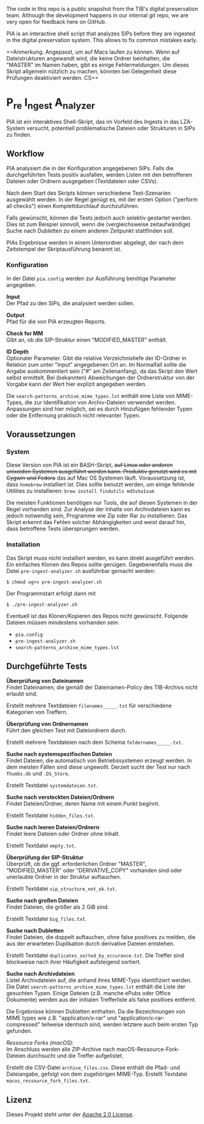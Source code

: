 The code in this repo is a public snapshot from the TIB's digital preservation
team. Although the development happens in our internal git repo, we are very
open for feedback here on GitHub.

PIA is an interactive shell script that analyzes SIPs before they are ingested
in the digital preservation system. This allows to fix common mistakes early.

==Anmerkung. Angepasst, um auf Macs laufen zu können. Wenn auf Dateistrukturen angewandt wird, die keine Ordner beinhalten, die "MASTER" im Namen haben, gibt es einige Fehlermeldungen. Um dieses Skript allgemein nützlich zu machen, könnten bei Gelegenheit diese Prüfungen deaktiviert werden. CS==


# P<sub>re</sub> I<sub>ngest</sub> A<sub>nalyzer</sub>


PIA ist ein interaktives Shell-Skript, das im Vorfeld des Ingests in
das LZA-System versucht, potentiell problematische Dateien oder
Strukturen in SIPs zu finden.


## Workflow

PIA analysiert die in der Konfiguration angegebenen SIPs. Falls die
durchgeführten Tests positiv ausfallen, werden Listen mit den betroffenen
Dateien oder Ordnern ausgegeben (Textdateien oder CSVs).

Nach dem Start des Skripts können verschiedene Test-Szenarien ausgewählt
werden. In der Regel genügt es, mit der ersten Option ("perform all checks")
einen Komplettdurchlauf durchzuführen.

Falls gewünscht, können die Tests jedoch auch selektiv gestartet werden.
Dies ist zum Beispiel sinnvoll, wenn die (vergleichsweise zeitaufwändige)
Suche nach Dubletten zu einem anderen Zeitpunkt stattfinden soll.

PIAs Ergebnisse werden in einem Unterordner abgelegt, der nach dem
Zeitstempel der Skriptausführung benannt ist.

### Konfiguration

In der Datei `pia.config` werden zur Ausführung benötige Parameter
angegeben.

__Input__  
Der Pfad zu den SIPs, die analysiert werden sollen.

__Output__  
Pfad für die von PIA erzeugten Reports.

__Check for MM__  
Gibt an, ob die SIP-Struktur einen "MODIFIED_MASTER" enthält.

__ID Depth__  
Optionaler Parameter. Gibt die relative Verzeichnistiefe der ID-Ordner in
Relation zum unter "Input" angegebenen Ort an. Im Normalfall sollte die
Angabe auskommentiert sein ("#" am Zeilenanfang), da das Skript den Wert
selbst ermittelt. Bei (bekannten) Abweichungen der Ordnerstruktur von
der Vorgabe kann der Wert hier explizit angegeben werden.

Die `search-patterns_archive_mime_types.lst` enthält eine Liste von
MIME-Types, die zur Identifikation von Archiv-Dateien verwendet werden.
Anpassungen sind hier möglich, sei es durch Hinzufügen fehlender Typen
oder die Entfernung praktisch nicht relevanter Typen.

## Voraussetzungen

### System

Diese Version von PIA ist ein BASH-Skript, ~~auf Linux oder anderen unixoiden Systemen
ausgeführt werden kann. Produktiv genutzt wird es mit Cygwin und Fedora~~ das auf Mac OS Systemen läuft. Voraussetzung ist, dass `homebrew` installiert ist. Dies sollte benutzt werden, um einige fehlende Utilities zu installieren:
`brew install findutils md5sha1sum`

Die meisten Funktionen benötigen nur Tools, die auf diesen Systemen in
der Regel vorhanden sind. Zur Analyse der Inhalte von Archivdateien kann
es jedoch notwendig sein, Programme wie Zip oder Rar zu installieren.
Das Skript erkennt das Fehlen solcher Abhängigkeiten und weist darauf
hin, dass betroffene Tests übersprungen werden.

### Installation

Das Skript muss nicht installiert werden, es kann direkt ausgeführt
werden. Ein einfaches Klonen des Repos sollte genügen. Gegebenenfalls muss
die Datei `pre-ingest-analyzer.sh` ausführbar gemacht werden:

~~~
$ chmod ug+x pre-ingest-analyzer.sh
~~~

Der Programmstart erfolgt dann mit

~~~
$ ./pre-ingest-analyzer.sh
~~~

Eventuell ist das Klonen/Kopieren des Repos nicht gewünscht. Folgende
Dateien müssen mindestens vorhanden sein:

* `pia.config`
* `pre-ingest-analyzer.sh`
* `search-patterns_archive_mime_types.lst`


## Durchgeführte Tests

__Überprüfung von Dateinamen__  
Findet Dateinamen, die gemäß der Dateinamen-Policy des TIB-Archivs nicht
erlaubt sind.

Erstellt mehrere Textdateien `filenames_____.txt` für verschiedene
Kategorien von Treffern.

__Überprüfung von Ordnernamen__  
Führt den gleichen Test mit Dateiordnern durch.

Erstellt mehrere Textdateien nach dem Schema `foldernames_____.txt`.

__Suche nach systemspezifischen Dateien__  
Findet Dateien, die automatisch von Betriebssystemen erzeugt werden. In
dem meisten Fällen sind diese ungewollt.
Derzeit sucht der Test nur nach `Thumbs.db` und `.DS_Store`.

Erstellt Textdatei `systemdateien.txt`.

__Suche nach versteckten Dateien/Ordnern__  
Findet Dateien/Ordner, deren Name mit einem Punkt beginnt.

Erstellt Textdatei `hidden_files.txt`.

__Suche nach leeren Dateien/Ordnern__  
Findet leere Dateien oder Ordner ohne Inhalt.

Erstellt Textdatei `empty.txt`.

__Überprüfung der SIP-Struktur__  
Überprüft, ob die ggf. erforderlichen Ordner "MASTER", "MODIFIED_MASTER"
oder "DERIVATIVE_COPY" vorhanden sind oder unerlaubte Ordner in der
Struktur auftauchen.

Erstellt Textdatei `sip_structure_not_ok.txt`.

__Suche nach großen Dateien__  
Findet Dateien, die größer als 2 GiB sind.

Erstellt Textdatei `big_files.txt`.

__Suche nach Dubletten__  
Findet Dateien, die doppelt auftauchen, ohne false positives zu melden,
die aus der erwarteten Duplikation durch derivative Dateien entstehen.

Erstellt Textdatei `duplicates_sorted_by_occurance.txt`. Die Treffer
sind blockweise nach ihrer Häufigkeit aufsteigend sortiert.

__Suche nach Archivdateien__  
Listet Archivdateien auf, die anhand ihres MIME-Typs identifiziert werden.
Die Datei `search-patterns_archive_mime_types.lst` enthält die Liste der
gesuchten Typen. Einige Dateien (z.B. manche ePubs oder Office Dokumente)
werden aus der initialen Trefferliste als false positives entfernt.

Die Ergebnisse können Dubletten enthalten. Da die Bezeichnungen von MIME
types wie z.B. "application/x-rar" und "application/x-rar-compressed"
teilweise identisch sind, werden letztere auch beim ersten Typ gefunden.

_Ressource Forks (macOS):_  
Im Anschluss werden alle ZIP-Archive nach macOS-Ressource-Fork-Dateien
durchsucht und die Treffer aufgelistet.

Erstellt die CSV-Datei `archive_files.csv`. Diese enthält die Pfad- und
Dateiangabe, gefolgt von dem zugehörigen MIME-Typ.
Erstellt Textdatei `macos_ressource_fork_files.txt`.

## Lizenz

Dieses Projekt steht unter der [Apache 2.0 License](LICENSE).
